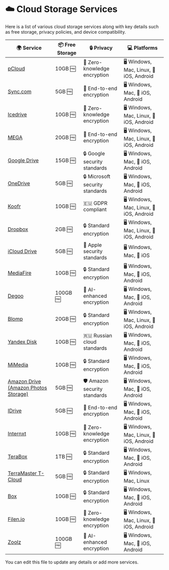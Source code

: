 # ☁️ Cloud Storage Services

Here is a list of various cloud storage services along with key details such as free storage, privacy policies, and device compatibility.

| 🌍 Service | 📦 Free Storage | 🔒 Privacy | 💻 Platforms |
|------------|---------------|------------|--------------|
| [pCloud](https://www.pcloud.com) | 10GB 🆓 | 🔐 Zero-knowledge encryption | 🖥️ Windows, Mac, Linux, 📱 iOS, Android |
| [Sync.com](https://www.sync.com) | 5GB 🆓 | 🔐 End-to-end encryption | 🖥️ Windows, Mac, 📱 iOS, Android |
| [Icedrive](https://www.icedrive.net) | 10GB 🆓 | 🔐 Zero-knowledge encryption | 🖥️ Windows, Mac, Linux, 📱 iOS, Android |
| [MEGA](https://mega.io) | 20GB 🆓 | 🔐 End-to-end encryption | 🖥️ Windows, Mac, Linux, 📱 iOS, Android |
| [Google Drive](https://www.google.com/drive/) | 15GB 🆓 | 🔒 Google security standards | 🖥️ Windows, Mac, 📱 iOS, Android |
| [OneDrive](https://www.microsoft.com/en-us/microsoft-365/onedrive/online-cloud-storage) | 5GB 🆓 | 🔒 Microsoft security standards | 🖥️ Windows, Mac, 📱 iOS, Android |
| [Koofr](https://koofr.eu) | 10GB 🆓 | 🇪🇺 GDPR compliant | 🖥️ Windows, Mac, Linux, 📱 iOS, Android |
| [Dropbox](https://www.dropbox.com) | 2GB 🆓 | 🔒 Standard encryption | 🖥️ Windows, Mac, Linux, 📱 iOS, Android |
| [iCloud Drive](https://www.icloud.com) | 5GB 🆓 | 🍏 Apple security standards | 🖥️ Windows, Mac, 📱 iOS |
| [MediaFire](https://www.mediafire.com) | 10GB 🆓 | 🔒 Standard encryption | 🖥️ Windows, Mac, 📱 iOS, Android |
| [Degoo](https://degoo.com) | 100GB 🆓 | 🤖 AI-enhanced encryption | 🖥️ Windows, Mac, 📱 iOS, Android |
| [Blomp](https://www.blomp.com) | 20GB 🆓 | 🔒 Standard encryption | 🖥️ Windows, Mac, Linux, 📱 iOS, Android |
| [Yandex Disk](https://disk.yandex.com) | 10GB 🆓 | 🇷🇺 Russian cloud standards | 🖥️ Windows, Mac, 📱 iOS, Android |
| [MiMedia](https://www.mimedia.com) | 10GB 🆓 | 🔒 Standard encryption | 🖥️ Windows, Mac, 📱 iOS, Android |
| [Amazon Drive (Amazon Photos Storage)](https://www.amazon.com/photos) | 5GB 🆓 | 🛡️ Amazon security standards | 🖥️ Windows, Mac, 📱 iOS, Android |
| [IDrive](https://www.idrive.com) | 5GB 🆓 | 🔐 End-to-end encryption | 🖥️ Windows, Mac, 📱 iOS, Android |
| [Internxt](https://internxt.com) | 10GB 🆓 | 🔐 Zero-knowledge encryption | 🖥️ Windows, Mac, Linux, 📱 iOS, Android |
| [TeraBox](https://www.terabox.com) | 1TB 🆓 | 🔒 Standard encryption | 🖥️ Windows, Mac, 📱 iOS, Android |
| [TerraMaster T-Cloud](https://www.terra-master.com) | 5GB 🆓 | 🔒 Standard encryption | 🖥️ Windows, Mac, Linux |
| [Box](https://www.box.com) | 10GB 🆓 | 🔒 Standard encryption | 🖥️ Windows, Mac, 📱 iOS, Android |
| [Filen.io](https://filen.io) | 10GB 🆓 | 🔐 Zero-knowledge encryption | 🖥️ Windows, Mac, Linux, 📱 iOS, Android |
| [Zoolz](https://www.zoolz.com) | 100GB 🆓 | 🤖 AI-enhanced encryption | 🖥️ Windows, Mac, 📱 iOS, Android |

You can edit this file to update any details or add more services.
